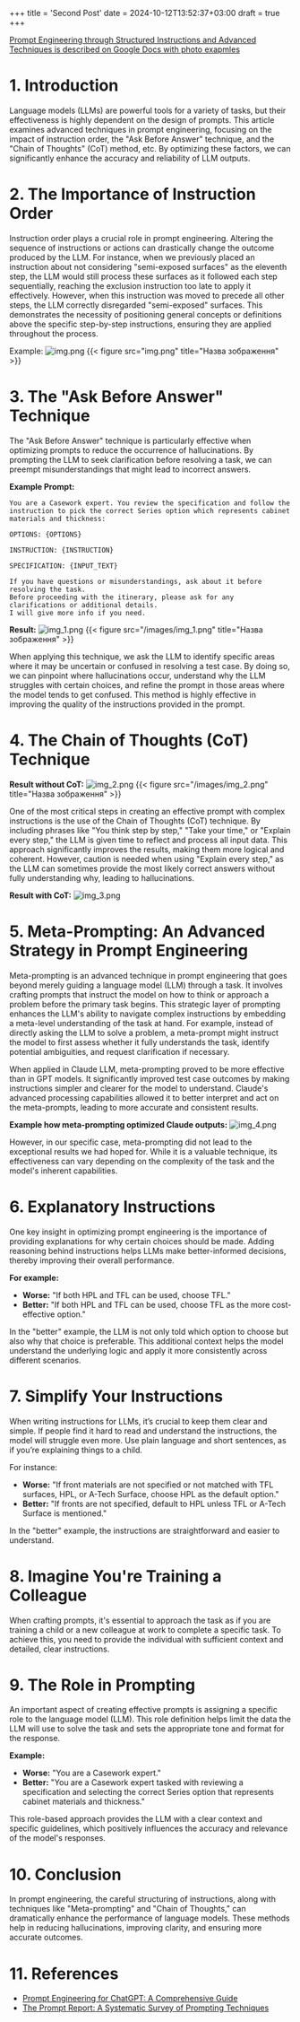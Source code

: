 +++
title = 'Second Post'
date = 2024-10-12T13:52:37+03:00
draft = true
+++


[Prompt Engineering through Structured Instructions and Advanced Techniques is described on Google Docs with photo exapmles](https://docs.google.com/document/d/10pz3nPghcG3tyN9RuzrNerfcbeP59kq1YJRXjBApTQY/edit)

# 1. Introduction
Language models (LLMs) are powerful tools for a variety of tasks, but their effectiveness is highly dependent on the design of prompts. This article examines advanced techniques in prompt engineering, focusing on the impact of instruction order, the "Ask Before Answer" technique, and the "Chain of Thoughts" (CoT) method, etc. By optimizing these factors, we can significantly enhance the accuracy and reliability of LLM outputs.

# 2. The Importance of Instruction Order
Instruction order plays a crucial role in prompt engineering. Altering the sequence of instructions or actions can drastically change the outcome produced by the LLM. For instance, when we previously placed an instruction about not considering "semi-exposed surfaces" as the eleventh step, the LLM would still process these surfaces as it followed each step sequentially, reaching the exclusion instruction too late to apply it effectively. However, when this instruction was moved to precede all other steps, the LLM correctly disregarded "semi-exposed" surfaces. This demonstrates the necessity of positioning general concepts or definitions above the specific step-by-step instructions, ensuring they are applied throughout the process.

Example:
![img.png](img.png)
{{< figure src="img.png" title="Назва зображення" >}}

# 3. The "Ask Before Answer" Technique
The "Ask Before Answer" technique is particularly effective when optimizing prompts to reduce the occurrence of hallucinations. By prompting the LLM to seek clarification before resolving a task, we can preempt misunderstandings that might lead to incorrect answers.

**Example Prompt:**

```
You are a Casework expert. You review the specification and follow the instruction to pick the correct Series option which represents cabinet materials and thickness:

OPTIONS: {OPTIONS} 

INSTRUCTION: {INSTRUCTION}

SPECIFICATION: {INPUT_TEXT}

If you have questions or misunderstandings, ask about it before resolving the task. 
Before proceeding with the itinerary, please ask for any clarifications or additional details. 
I will give more info if you need.
```
**Result:**
![img_1.png](img_1.png)
{{< figure src="/images/img_1.png" title="Назва зображення" >}}

When applying this technique, we ask the LLM to identify specific areas where it may be uncertain or confused in resolving a test case. By doing so, we can pinpoint where hallucinations occur, understand why the LLM struggles with certain choices, and refine the prompt in those areas where the model tends to get confused. This method is highly effective in improving the quality of the instructions provided in the prompt.

# 4. The Chain of Thoughts (CoT) Technique

**Result without CoT:**
![img_2.png](img_2.png)
{{< figure src="/images/img_2.png" title="Назва зображення" >}}

One of the most critical steps in creating an effective prompt with complex instructions is the use of the Chain of Thoughts (CoT) technique. By including phrases like "You think step by step," "Take your time," or "Explain every step," the LLM is given time to reflect and process all input data. This approach significantly improves the results, making them more logical and coherent. However, caution is needed when using "Explain every step," as the LLM can sometimes provide the most likely correct answers without fully understanding why, leading to hallucinations.

**Result with CoT:**
![img_3.png](img_3.png)

# 5. Meta-Prompting: An Advanced Strategy in Prompt Engineering
Meta-prompting is an advanced technique in prompt engineering that goes beyond merely guiding a language model (LLM) through a task. It involves crafting prompts that instruct the model on how to think or approach a problem before the primary task begins. This strategic layer of prompting enhances the LLM's ability to navigate complex instructions by embedding a meta-level understanding of the task at hand. For example, instead of directly asking the LLM to solve a problem, a meta-prompt might instruct the model to first assess whether it fully understands the task, identify potential ambiguities, and request clarification if necessary.

When applied in Claude LLM, meta-prompting proved to be more effective than in GPT models. It significantly improved test case outcomes by making instructions simpler and clearer for the model to understand. Claude's advanced processing capabilities allowed it to better interpret and act on the meta-prompts, leading to more accurate and consistent results.

**Example how meta-prompting optimized Claude outputs:**
![img_4.png](https://ibb.co/YkcwBwS)

However, in our specific case, meta-prompting did not lead to the exceptional results we had hoped for. While it is a valuable technique, its effectiveness can vary depending on the complexity of the task and the model's inherent capabilities.

# 6. Explanatory Instructions
One key insight in optimizing prompt engineering is the importance of providing explanations for why certain choices should be made. Adding reasoning behind instructions helps LLMs make better-informed decisions, thereby improving their overall performance.

**For example:**

- **Worse:** "If both HPL and TFL can be used, choose TFL."
- **Better:** "If both HPL and TFL can be used, choose TFL as the more cost-effective option."

In the "better" example, the LLM is not only told which option to choose but also why that choice is preferable. This additional context helps the model understand the underlying logic and apply it more consistently across different scenarios.

# 7. Simplify Your Instructions
When writing instructions for LLMs, it’s crucial to keep them clear and simple. If people find it hard to read and understand the instructions, the model will struggle even more. Use plain language and short sentences, as if you’re explaining things to a child.

For instance:

- **Worse:** "If front materials are not specified or not matched with TFL surfaces, HPL, or A-Tech Surface, choose HPL as the default option."
- **Better:** "If fronts are not specified, default to HPL unless TFL or A-Tech Surface is mentioned."

In the "better" example, the instructions are straightforward and easier to understand.

# 8. Imagine You're Training a Colleague
When crafting prompts, it's essential to approach the task as if you are training a child or a new colleague at work to complete a specific task. To achieve this, you need to provide the individual with sufficient context and detailed, clear instructions.

# 9. The Role in Prompting
An important aspect of creating effective prompts is assigning a specific role to the language model (LLM). This role definition helps limit the data the LLM will use to solve the task and sets the appropriate tone and format for the response.

**Example:**

- **Worse:** "You are a Casework expert."
- **Better:** "You are a Casework expert tasked with reviewing a specification and selecting the correct Series option that represents cabinet materials and thickness."

This role-based approach provides the LLM with a clear context and specific guidelines, which positively influences the accuracy and relevance of the model's responses.

# 10. Conclusion
In prompt engineering, the careful structuring of instructions, along with techniques like "Meta-prompting" and "Chain of Thoughts," can dramatically enhance the performance of language models. These methods help in reducing hallucinations, improving clarity, and ensuring more accurate outcomes.

# 11. References
- [Prompt Engineering for ChatGPT: A Comprehensive Guide](https://medium.com/@seyibello31/prompt-engineering-for-chatgpt-a-comprehensive-guide-6650cdf0a047)
- [The Prompt Report: A Systematic Survey of Prompting Techniques](https://arxiv.org/pdf/2406.06608)
